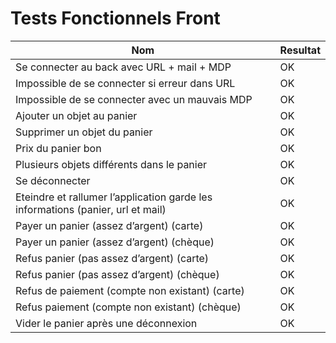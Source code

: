 # Tests Fonctionnels Front

| Nom | Resultat |
| --- | --- |
| Se connecter au back avec URL + mail + MDP | OK |
| Impossible de se connecter si erreur dans URL | OK |
| Impossible de se connecter avec un mauvais MDP | OK |
| Ajouter un objet au panier | OK |
| Supprimer un objet du panier | OK |
| Prix du panier bon | OK |
| Plusieurs objets différents dans le panier | OK |
| Se déconnecter | OK |
| Eteindre et rallumer l’application garde les informations (panier, url et mail) | OK |
| Payer un panier (assez d’argent) (carte) | OK |
| Payer un panier (assez d’argent) (chèque) | OK |
| Refus panier  (pas assez d’argent) (carte) | OK |
| Refus panier (pas assez d’argent) (chèque) | OK |
| Refus de paiement (compte non existant) (carte) | OK |
| Refus paiement (compte non existant) (chèque) | OK |
| Vider le panier après une déconnexion | OK |